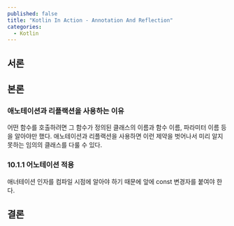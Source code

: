 ```yaml
---
published: false
title: "Kotlin In Action - Annotation And Reflection"
categories:
  - Kotlin
---
```


## 서론


## 본론

### 애노테이션과 리플랙션을 사용하는 이유
어떤 함수를 호출하려면 그 함수가 정의된 클래스의 이름과 함수 이름, 파라미터 이름 등을 알아야만 했다. 애노테이션과 리플랙션을 사용하면 이런 제약을 벗어나서 미리 알지 못하는 임의의 클래스를 다룰 수 있다.

### 10.1.1 어노테이션 적용
애너테이션 인자를 컴파일 시점에 알아야 하기 때문에 앞에 const 변경자를 붙여야 한다.


## 결론

